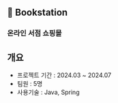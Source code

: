 ##  📖 Bookstation
### 온라인 서점 쇼핑몰
## 개요
- 프로젝트 기간 : 2024.03 ~ 2024.07
- 팀원 : 5명
- 사용기술 : Java, Spring
